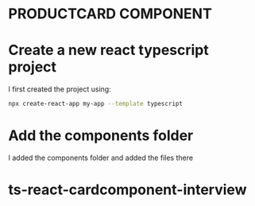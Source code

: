 # PRODUCTCARD COMPONENT

# Create a new react typescript project
  I first created the project using:

```bash 
npx create-react-app my-app --template typescript
```

# Add the components folder 
I added the components folder and added the files there 



# ts-react-cardcomponent-interview

